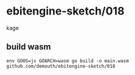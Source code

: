# ebitengine-sketch/018

kage

## build wasm

```
env GOOS=js GOARCH=wasm go build -o main.wasm github.com/demouth/ebitengine-sketch/018
```
